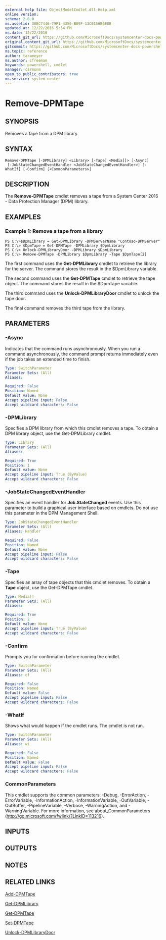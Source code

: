 ```yaml
---
external help file: ObjectModelCmdlet.dll-Help.xml
online version: 
schema: 2.0.0
ms.assetid: 30BC7446-79F1-4350-B09F-13C0156B6E8B
updated_at: 12/22/2016 5:54 PM
ms.date: 12/22/2016
content_git_url: https://github.com/MicrosoftDocs/systemcenter-docs-powershell/blob/live/systemcenter-cmdlets/SystemCenter2016/DataProtectionManager/vlatest/Remove-DPMTape.md
original_content_git_url: https://github.com/MicrosoftDocs/systemcenter-docs-powershell/blob/live/systemcenter-cmdlets/SystemCenter2016/DataProtectionManager/vlatest/Remove-DPMTape.md
gitcommit: https://github.com/MicrosoftDocs/systemcenter-docs-powershell/blob/17c3a51bd892aad46c731d9f381f0704b4815004/systemcenter-cmdlets/SystemCenter2016/DataProtectionManager/vlatest/Remove-DPMTape.md
ms.topic: reference
author: tarameyer
ms.author: cfreeman
keywords: powershell, cmdlet
manager: carmonm
open_to_public_contributors: true
ms.service: system-center
---
```


# Remove-DPMTape

## SYNOPSIS
Removes a tape from a DPM library.

## SYNTAX

```
Remove-DPMTape [-DPMLibrary] <Library> [-Tape] <Media[]> [-Async]
 [-JobStateChangedEventHandler <JobStateChangedEventHandler>] [-WhatIf] [-Confirm] [<CommonParameters>]
```

## DESCRIPTION
The **Remove-DPMTape** cmdlet removes a tape from a System Center 2016 - Data Protection Manager (DPM) library.

## EXAMPLES

### Example 1: Remove a tape from a library
```
PS C:\>$DpmLibrary = Get-DPMLibrary -DPMServerName "Contoso-DPMServer"
PS C:\> $DpmTape = Get-DPMTape -DPMLibrary $DpmLibrary
PS C:\> Unlock-DPMLibraryDoor -DPMLibrary $DpmLibrary
PS C:\> Remove-DPMTape -DPMLibrary $DpmLibrary -Tape $DpmTape[2]
```

The first command uses the **Get-DPMLibrary** cmdlet to retrieve the library for the server.
The command stores the result in the $DpmLibrary variable.

The second command uses the **Get-DPMTape** cmdlet to retrieve the tape object.
The command stores the result in the $DpmTape variable.

The third command uses the **Unlock-DPMLibraryDoor** cmdlet to unlock the tape door.

The final command removes the third tape from the library.

## PARAMETERS

### -Async
Indicates that the command runs asynchronously.
When you run a command asynchronously, the command prompt returns immediately even if the job takes an extended time to finish.

```yaml
Type: SwitchParameter
Parameter Sets: (All)
Aliases: 

Required: False
Position: Named
Default value: None
Accept pipeline input: False
Accept wildcard characters: False
```

### -DPMLibrary
Specifies a DPM library from which this cmdlet removes a tape.
To obtain a DPM library object, use the Get-DPMLibrary cmdlet.

```yaml
Type: Library
Parameter Sets: (All)
Aliases: 

Required: True
Position: 1
Default value: None
Accept pipeline input: True (ByValue)
Accept wildcard characters: False
```

### -JobStateChangedEventHandler
Specifies an event handler for **Job.StateChanged** events.
Use this parameter to build a graphical user interface based on cmdlets.
Do not use this parameter in the DPM Management Shell.

```yaml
Type: JobStateChangedEventHandler
Parameter Sets: (All)
Aliases: Handler

Required: False
Position: Named
Default value: None
Accept pipeline input: False
Accept wildcard characters: False
```

### -Tape
Specifies an array of tape objects that this cmdlet removes.
To obtain a **Tape** object, use the Get-DPMTape cmdlet.

```yaml
Type: Media[]
Parameter Sets: (All)
Aliases: 

Required: True
Position: 2
Default value: None
Accept pipeline input: True (ByValue)
Accept wildcard characters: False
```

### -Confirm
Prompts you for confirmation before running the cmdlet.

```yaml
Type: SwitchParameter
Parameter Sets: (All)
Aliases: cf

Required: False
Position: Named
Default value: False
Accept pipeline input: False
Accept wildcard characters: False
```

### -WhatIf
Shows what would happen if the cmdlet runs.
The cmdlet is not run.

```yaml
Type: SwitchParameter
Parameter Sets: (All)
Aliases: wi

Required: False
Position: Named
Default value: False
Accept pipeline input: False
Accept wildcard characters: False
```

### CommonParameters
This cmdlet supports the common parameters: -Debug, -ErrorAction, -ErrorVariable, -InformationAction, -InformationVariable, -OutVariable, -OutBuffer, -PipelineVariable, -Verbose, -WarningAction, and -WarningVariable. For more information, see about_CommonParameters (http://go.microsoft.com/fwlink/?LinkID=113216).

## INPUTS

## OUTPUTS

## NOTES

## RELATED LINKS

[Add-DPMTape](xref:SystemCenter2016/DataProtectionManager/vlatest/Add-DPMTape.md)

[Get-DPMLibrary](xref:SystemCenter2016/DataProtectionManager/vlatest/Get-DPMLibrary.md)

[Get-DPMTape](xref:SystemCenter2016/DataProtectionManager/vlatest/Get-DPMTape.md)

[Set-DPMTape](xref:SystemCenter2016/DataProtectionManager/vlatest/Set-DPMTape.md)

[Unlock-DPMLibraryDoor](xref:SystemCenter2016/DataProtectionManager/vlatest/Unlock-DPMLibraryDoor.md)

